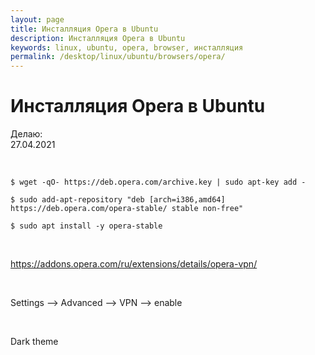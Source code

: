 ```yaml
---
layout: page
title: Инсталляция Opera в Ubuntu
description: Инсталляция Opera в Ubuntu
keywords: linux, ubuntu, opera, browser, инсталляция
permalink: /desktop/linux/ubuntu/browsers/opera/
---
```


# Инсталляция Opera в Ubuntu

Делаю:  
27.04.2021

<br/>

```
$ wget -qO- https://deb.opera.com/archive.key | sudo apt-key add -

$ sudo add-apt-repository "deb [arch=i386,amd64] https://deb.opera.com/opera-stable/ stable non-free"

$ sudo apt install -y opera-stable
```

<br/>

https://addons.opera.com/ru/extensions/details/opera-vpn/

<br/>

Settings --> Advanced --> VPN --> enable

<br/>

Dark theme
